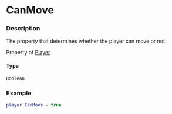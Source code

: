 # CanMove
### Description
The property that determines whether the player can move or not.

Property of [Player](/classes/Player/)

#### Type
`Boolean`

### Example
```lua
player.CanMove = true
```
